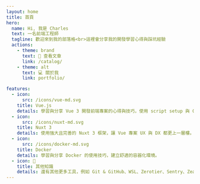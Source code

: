 ```yaml
---
layout: home
title: 首頁
hero:
  name: Hi, 我是 Charles
  text: 一名前端工程師
  tagline: 歡迎來到我的部落格<br>這裡會分享我的開發學習心得與踩坑經驗
  actions:
    - theme: brand
      text: 📖 查看文章
      link: /catalog/
    - theme: alt
      text: 💻 關於我
      link: portfolio/

features:
  - icon:
      src: /icons/vue-md.svg
    title: Vue.js
    details: 學習與分享 Vue 3 開發前端專案的心得與技巧，使用 script setup 與 Composition API。
  - icon:
      src: /icons/nuxt-md.svg
    title: Nuxt 3
    details: 使用強大且完善的 Nuxt 3 框架，讓 Vue 專案 UX 與 DX 都更上一層樓。
  - icon:
      src: /icons/docker-md.svg
    title: Docker
    details: 學習與分享 Docker 的使用技巧，建立舒適的容器化環境。
  - icon: 🧰
    title: 其他知識
    details: 還有其他更多工具，例如 Git & GitHub、WSL、Zerotier、Sentry、Zeabur、Proxmox 等等。
---
```

